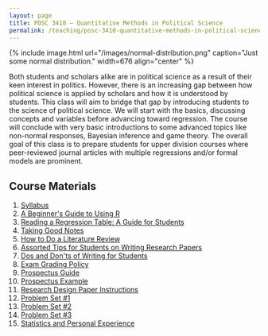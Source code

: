 ```yaml
---
layout: page
title: POSC 3410 – Quantitative Methods in Political Science
permalink: /teaching/posc-3410-quantitative-methods-in-political-science/
---
```


{% include image.html url="/images/normal-distribution.png" caption="Just some normal distribution." width=676 align="center" %}

Both students and scholars alike are in political science as a result of their keen interest in politics. However, there is an increasing gap between how political science is applied by scholars and how it is understood by students. This class will aim to bridge that gap by introducing students to the science of political science. We will start with the basics, discussing concepts and variables before advancing toward regression. The course will conclude with very basic introductions to some advanced topics like non-normal responses, Bayesian inference and game theory. The overall goal of this class is to prepare students for upper division courses where peer-reviewed journal articles with multiple regressions and/or formal models are prominent.

## Course Materials

1. [Syllabus](https://www.dropbox.com/s/ktbxnyagjhtelhg/posc3410-spring2016-syllabus.pdf?dl=0)
2. [A Beginner's Guide to Using R](/blog/2014/08/a-beginners-guide-to-using-r/)
3. [Reading a Regression Table: A Guide for Students](/blog/2014/08/reading-a-regression-table-a-guide-for-students/)
4. [Taking Good Notes](/blog/2014/09/taking-good-notes/)
5. [How to Do a Literature Review](/blog/2014/11/how-to-do-a-literature-review/)
6. [Assorted Tips for Students on Writing Research Papers](http://svmiller.com/blog/2015/12/assorted-tips-students-research-papers/)
7. [Dos and Don'ts of Writing for Students](/blog/2015/06/dos-and-donts-of-writing-for-students/)
8. [Exam Grading Policy](https://www.dropbox.com/s/apihjs7di81aqcv/svm-exam-grading-policy.pdf?dl=0)
9. [Prospectus Guide](https://www.dropbox.com/s/i2vzzg0vmy6ppw4/posc3410-prospectus-guide.pdf)
10. [Prospectus Example](https://www.dropbox.com/s/swrs77jawpxpec8/posc3410-prospectus-example.pdf?dl=0)
11. [Research Design Paper Instructions](https://www.dropbox.com/s/qhv4d4pjsk2rxgt/posc3410-research-design-paper-instructions.pdf?dl=0)
12. [Problem Set #1](https://www.dropbox.com/s/e8fet2519zuupcm/posc3410-hw1.pdf)
13. [Problem Set #2](https://www.dropbox.com/s/rhvcn7w21xs2b7f/posc3410-hw2.pdf)
14. [Problem Set #3](https://www.dropbox.com/s/bvu3wu457ueuyqx/posc3410-hw3.pdf)
15. [Statistics and Personal Experience](https://www.dropbox.com/s/bqwj62j8bw8rix3/posc3410-lecture-statistics-personal-experience.pdf?dl=0)

<!-- 14. [Introduction](https://www.dropbox.com/s/jvfycushxgewhg6/posc3410-lecture-intro.pdf?dl=0)
15. [Statistics and Personal Experience](https://www.dropbox.com/s/bqwj62j8bw8rix3/posc3410-lecture-statistics-personal-experience.pdf?dl=0)
16. [The Research Process](https://www.dropbox.com/s/l2wz25xp460z0jw/posc3410-lecture-research-process.pdf?dl=0)
17. [Defining Concepts](https://www.dropbox.com/s/16nm3qevj61muo7/posc3410-lecture-defining-concepts.pdf?dl=0)
18. [Reliability and Validity](https://www.dropbox.com/s/er31mdox83m0zcm/posc3410-lecture-reliable-validity.pdf?dl=0)
19. [Defining and Measuring Variables](https://www.dropbox.com/s/fhytxm337ghnxv2/posc3410-lecture-defining-measuring-variables.pdf?dl=0)
20. [Central Tendency and Dispersion](https://www.dropbox.com/s/03f3mdeiv5mnscf/posc3410-lecture-central-tendency-dispersion.pdf?dl=0)
21. [Framing Hypotheses](https://www.dropbox.com/s/7dh17oyg1890yg8/posc3410-lecture-framing-hypotheses.pdf?dl=0)
22. [Making Comparisons](https://www.dropbox.com/s/0fsyb4w7qywlj83/posc3410-lecture-making-comparisons.pdf?dl=0)
23. [Midterm Review](https://www.dropbox.com/s/1emvye9lce3809d/posc3410-lecture-midterm-review.pdf?dl=0)
24. [Probability and Counting for Political Science](https://www.dropbox.com/s/7ndq1w8nijfth3b/posc3410-lecture-probability-1.pdf?dl=0)
25. [Probability Distributions and Functions](https://www.dropbox.com/s/ptkvzuutb7qu73z/posc3410-lecture-probability-2.pdf?dl=0)
26. [Random Sampling and Variation](https://www.dropbox.com/s/w4r7j3tpgkm440h/posc3410-lecture-random-sampling-variation.pdf?dl=0)
27. [Central Limit Theorem, Normal Distribution, and Inference](https://www.dropbox.com/s/xik3n8cs9xe9i5q/posc3410-lecture-clt-nd-inference.pdf?dl=0)
28. [Correlation and Linear Regression](https://www.dropbox.com/s/z7cbv9oqtvoguq8/posc3410-lecture-correlation-linear-regression.pdf?dl=0)
29. [Extending OLS: Fixed Effects and Controls](https://www.dropbox.com/s/01cqkqxzulwcp9s/posc3410-lecture-ols-fixed-effects-controls.pdf?dl=0)
30. [Logistic Regression](https://www.dropbox.com/s/zt99vce284gspux/posc3410-lecture-logistic-regression.pdf?dl=0)
31. [Bayesian Inference for Comparative Research](https://www.dropbox.com/s/kep6bxa3cvu7392/posc3410-lecture-westernjackman1994bicr.pdf?dl=0)
32. [Scaling by Two Standard Deviations](https://www.dropbox.com/s/t3mkketzgcfvzsn/posc3410-lecture-scaling-two-sds.pdf?dl=0)
33. [Post-estimation Simulation](https://www.dropbox.com/s/s1t8chisw756zwz/posc3410-lecture-post-estimation-simulation.pdf?dl=0)
34. [Growth in a Time of Debt (or a Workflow Gone Bad)](https://www.dropbox.com/s/9x2kxn9zt90i1ly/posc3410-lecture-reinhart-rogoff.pdf?dl=0)
35. [Final Review](https://www.dropbox.com/s/ta8mzlbm6jvdgto/posc3410-lecture-final-review.pdf?dl=0) -->